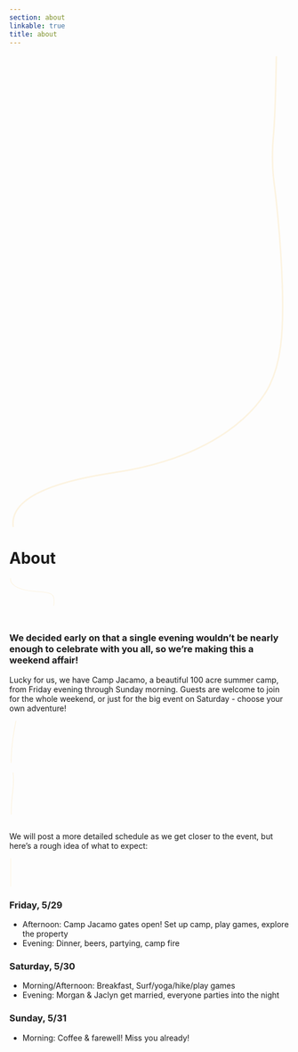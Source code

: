 ```yaml
---
section: about
linkable: true
title: about
---
```


<div class="line-wrap location-line-wrap-after">
    <svg height="30%" width="100%" class="line-6 line" xmlns="http://www.w3.org/2000/svg" viewBox="0 0 190 320" xmlns:xlink="http://www.w3.org/1999/xlink"><path path d="M2.66 320.12C0.16 302.73 22.89 290.44 70.84 283.25C142.77 272.47 169.16 239 176.42 224.26C183.68 209.51 186.28 191.05 185.07 155.74C184.26 132.19 182.26 107.95 179.06 83.01C178.18 73.93 178.18 64.67 179.06 55.21C179.94 45.76 180.6 27.8 181.04 1.34" opacity="1" fill-opacity="0" stroke="#fcf3e0" stroke-opacity="1"></path></svg>
</div>

# About

<div class="line-wrap about-line">
    <svg height="30%" width="40%" class="line-7 line" xmlns="http://www.w3.org/2000/svg" viewBox="0 0 190 70" xmlns:xlink="http://www.w3.org/1999/xlink"><path path d="M75 46.59C76.5 42.41 75.74 34.07 75 31.85C74.26 29.63 72.17 25.92 62.92 24.33C53.66 22.74 56.22 23.67 40.47 21.98C19.26 19.71 6.67 14.27 2.7 5.66C2.12 3.62 1.91 1.73 2.07 0" opacity="1" fill-opacity="0" stroke="#fcf3e0" stroke-opacity="1"></path></svg>
</div>



### We decided early on that a single evening wouldn’t be nearly enough to celebrate with you all, so we’re making this a weekend affair! 


Lucky for us, we have Camp Jacamo, a beautiful 100 acre summer camp, from Friday evening through Sunday morning. Guests are welcome to join for the whole weekend, or just for the big event on Saturday - choose your own adventure!

<div class="line-wrap about-line-after">
    <svg height="30%" width="50%" class="line-8 line" xmlns="http://www.w3.org/2000/svg" viewBox="0 0 190 70" xmlns:xlink="http://www.w3.org/1999/xlink"><path path d="M2.48 57C2.4 49.16 2.9 40.49 3.98 30.99C5.07 21.49 6.73 11.16 8.98 0" opacity="1" fill-opacity="0" stroke="#fcf3e0" stroke-opacity="1"></path></svg>
</div>

<div id="map-entry" class="card"></div>

<div class="line-wrap about-line-after">
    <svg height="30%" width="50%" class="line-9 line" xmlns="http://www.w3.org/2000/svg" viewBox="0 0 190 70" xmlns:xlink="http://www.w3.org/1999/xlink"><path path d="M2.60 57C2.4 50.16 2.9 40.49 3.98 30.99C5.07 21.49 6.73 11.16 5 0" opacity="1" fill-opacity="0" stroke="#fcf3e0" stroke-opacity="1"></path></svg>
</div>

We will post a more detailed schedule as we get closer to the event, but here’s a rough idea of what to expect:

<div class="line-wrap"><svg height="5%" width="6%" class="line-9a line" xmlns="http://www.w3.org/2000/svg" viewBox="0 0 30 50" xmlns:xlink="http://www.w3.org/1999/xlink"><path d="M2.48 68.92L2.48 0" opacity="1" fill-opacity="0" stroke="#fcf3e0" stroke-opacity="1"></path></svg></div>

### Friday, 5/29
  - Afternoon: Camp Jacamo gates open! Set up camp, play games, explore the property
  - Evening: Dinner, beers, partying, camp fire

### Saturday, 5/30
  - Morning/Afternoon: Breakfast, Surf/yoga/hike/play games
  - Evening: Morgan & Jaclyn get married, everyone parties into the night

### Sunday, 5/31
  - Morning: Coffee & farewell! Miss you already!

